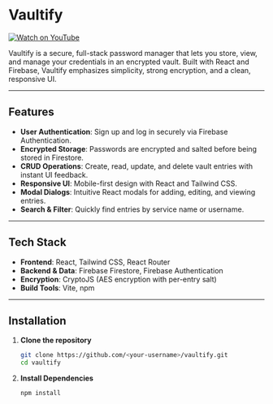 # Vaultify
[![Watch on YouTube](https://img.youtube.com/vi/PYHB70uQnc8/0.jpg)](https://youtu.be/PYHB70uQnc8)

Vaultify is a secure, full-stack password manager that lets you store, view, and manage your credentials in an encrypted vault. Built with React and Firebase, Vaultify emphasizes simplicity, strong encryption, and a clean, responsive UI.

---

## Features

- **User Authentication**: Sign up and log in securely via Firebase Authentication.
- **Encrypted Storage**: Passwords are encrypted and salted before being stored in Firestore.
- **CRUD Operations**: Create, read, update, and delete vault entries with instant UI feedback.
- **Responsive UI**: Mobile-first design with React and Tailwind CSS.
- **Modal Dialogs**: Intuitive React modals for adding, editing, and viewing entries.
- **Search & Filter**: Quickly find entries by service name or username.

---

## Tech Stack

- **Frontend**: React, Tailwind CSS, React Router  
- **Backend & Data**: Firebase Firestore, Firebase Authentication  
- **Encryption**: CryptoJS (AES encryption with per-entry salt)  
- **Build Tools**: Vite, npm  

---

## Installation

1. **Clone the repository**
   ```bash
   git clone https://github.com/<your-username>/vaultify.git
   cd vaultify

2. **Install Dependencies**
   ```bash
   npm install
   ```
